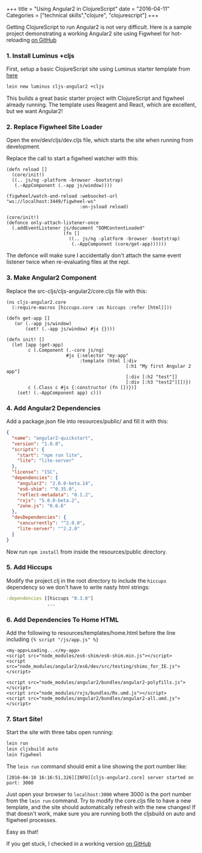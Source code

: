 +++
title = "Using Angular2 in ClojureScript"
date = "2016-04-11"
Categories = ["technical skills","clojure", "clojurescript"]
+++

Getting ClojureScript to run Angular2 is not very difficult. Here is a sample
project demonstrating a working Angular2 site using Figwheel for hot-reloading
[on GitHub](https://github.com/steveshogren/angular2-cljs)

### 1. Install Luminus +cljs

First, setup a basic ClojureScript site using Luminus starter template from
[here](http://www.luminusweb.net/docs)

```bash
lein new luminus cljs-angular2 +cljs
```

This builds a great basic starter project with ClojureScript and figwheel
already running. The template uses Reagent and React, which are excellent, but
we want Angular2!

### 2. Replace Figwheel Site Loader

Open the env/dev/cljs/dev.cljs file, which starts the site when running from
development.

Replace the call to start a figwheel watcher with this:

```clojurescript
(defn reload []
  (core/init!)
  ((.. js/ng -platform -browser -bootstrap)
   (.-AppComponent (.-app js/window))))

(figwheel/watch-and-reload :websocket-url "ws://localhost:3449/figwheel-ws"
                           :on-jsload reload)

(core/init!)
(defonce only-attach-listener-once
  (.addEventListener js/document "DOMContentLoaded"
                     (fn []
                       ((.. js/ng -platform -browser -bootstrap)
                        (.-AppComponent (core/get-app))))))
```

The defonce will make sure I accidentally don't attach the same event listener
twice when re-evaluating files at the repl.

### 3. Make Angular2 Component

Replace the src-cljs/cljs-angular2/core.cljs file with this:

```clojurescript
(ns cljs-angular2.core
  (:require-macros [hiccups.core :as hiccups :refer [html]]))

(defn get-app []
   (or (.-app js/window)
       (set! (.-app js/window) #js {})))

(defn init! []
  (let [app (get-app)
        c (.Component (.-core js/ng)
                      #js {:selector "my-app"
                           :template (html [:div
                                            [:h1 "My first Angular 2 app"]
                                            [:div [:h2 "test"]]
                                            [:div [:h3 "test2"]]])})
        c (.Class c #js {:constructor (fn [])})]
    (set! (.-AppComponent app) c)))

```

### 4. Add Angular2 Dependencies

Add a package.json file into resources/public/ and fill it with this:

```json
{
  "name": "angular2-quickstart",
  "version": "1.0.0",
  "scripts": {
    "start": "npm run lite",
    "lite": "lite-server"
  },
  "license": "ISC",
  "dependencies": {
    "angular2": "2.0.0-beta.14",
    "es6-shim": "^0.35.0",
    "reflect-metadata": "0.1.2",
    "rxjs": "5.0.0-beta.2",
    "zone.js": "0.6.6"
  },
  "devDependencies": {
    "concurrently": "^2.0.0",
    "lite-server": "^2.2.0"
  }
}
```

Now run ```npm install``` from inside the resources/public directory.

### 5. Add Hiccups

Modify the project.clj in the root directory to include the ```hiccups```
dependency so we don't have to write nasty html strings:

``` clojure
:dependencies [[hiccups "0.3.0"]
               ...
```

### 6. Add Dependencies To Home HTML

Add the following to resources/templates/home.html before the line including
```{% script "/js/app.js" %}```

```
<my-app>Loading...</my-app>
<script src="node_modules/es6-shim/es6-shim.min.js"></script>
<script src="node_modules/angular2/es6/dev/src/testing/shims_for_IE.js"></script>

<script src="node_modules/angular2/bundles/angular2-polyfills.js"></script>
<script src="node_modules/rxjs/bundles/Rx.umd.js"></script>
<script src="node_modules/angular2/bundles/angular2-all.umd.js"></script>
```

### 7. Start Site!

Start the site with three tabs open running:

```bash
lein run
lein cljsbuild auto
lein figwheel
```

The ```lein run``` command should emit a line showing the port number like:

```
[2016-04-10 16:16:51,326][INFO][cljs-angular2.core] server started on port: 3000
```

Just open your browser to ```localhost:3000``` where 3000 is the port number
from the ```lein run``` command. Try to modify the core.cljs file to have a new
template, and the site should automatically refresh with the new changes! If
that doesn't work, make sure you are running both the cljsbuild on auto and
figwheel processes.

Easy as that!

If you get stuck, I checked in a working version [on GitHub](https://github.com/steveshogren/angular2-cljs)
